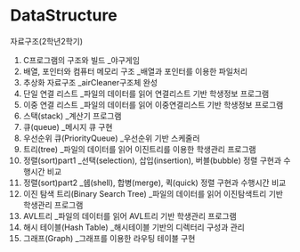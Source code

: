 # DataStructure
자료구조(2학년2학기)

1. C프로그램의 구조와 빌드 _야구게임
2. 배열, 포인터와 컴퓨터 메모리 구조 _배열과 포인터를 이용한 파일처리
3. 추상화 자료구조 _airCleaner구조체 완성
4. 단일 연결 리스트 _파일의 데이터를 읽어 연결리스트 기반 학생정보 프로그램 
5. 이중 연결 리스트 _파일의 데이터를 읽어 이중연결리스트 기반 학생정보 프로그램 
6. 스택(stack) _계산기 프로그램
7. 큐(queue) _메시지 큐 구현
8. 우선순위 큐(PriorityQueue) _우선순위 기반 스케줄러
9. 트리(tree) _파일의 데이터를 읽어 이진트리를 이용한 학생관리 프로그램 
10. 정렬(sort)part1 _선택(selection), 삽입(insertion), 버블(bubble) 정렬 구현과 수행시간 비교
11. 정렬(sort)part2 _쉡(shell), 합병(merge), 퀵(quick) 정렬 구현과 수행시간 비교
12. 이진 탐색 트리(Binary Search Tree) _파일의 데이터를 읽어 이진탐색트리 기반 학생관리 프로그램 
13. AVL트리 _파일의 데이터를 읽어 AVL트리 기반 학생관리 프로그램 
14. 해시 테이블(Hash Table) _해시테이블 기반의 디렉터리 구성과 관리
15. 그래프(Graph) _그래프를 이용한 라우팅 테이블 구현 
